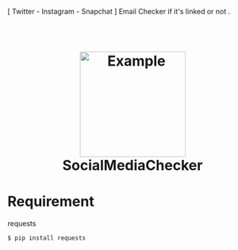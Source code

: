 [ Twitter - Instagram - Snapchat ] Email Checker if it's linked or not . 
<h1 align="center">
  <br>
  <a href="https://github.com/Fah4d"><img src="https://c.top4top.io/p_1881vcc6e1.png" alt="Example" width="213" height="213"></a>
  <br>
  SocialMediaChecker
  <br>
</h1>

# Requirement

 requests 

` $ pip install requests `
